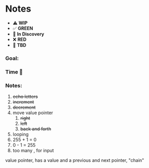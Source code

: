 # Notes

* ⚠️ **WIP**  
* ✅ **GREEN**  
* 🧠 **In Discovery**  
* ❌ **RED**  
* 📝 **TBD**  

### Goal: 
### Time 🍅
### Notes:

1. ~~echo letters~~
2. ~~increment~~
3. ~~decrement~~
4. move value pointer
   1. ~~right~~
   2. ~~left~~
   3. ~~back and forth~~
5. looping
6. 255 + 1 = 0
7. 0 - 1 = 255
8. too many , for input


value pointer, has a value and a previous and next pointer, "chain"